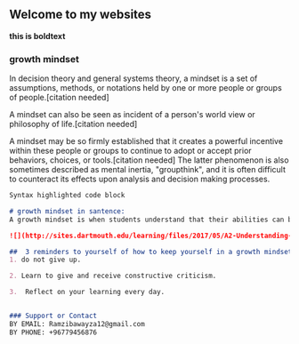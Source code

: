 ## Welcome to my websites
**this is boldtext**

### growth mindset
In decision theory and general systems theory, a mindset is a set of assumptions, methods, or notations held by one or more people or groups of people.[citation needed]

A mindset can also be seen as incident of a person's world view or philosophy of life.[citation needed]

A mindset may be so firmly established that it creates a powerful incentive within these people or groups to continue to adopt or accept prior behaviors, choices, or tools.[citation needed] The latter phenomenon is also sometimes described as mental inertia, "groupthink", and it is often difficult to counteract its effects upon analysis and decision making processes.


```markdown
Syntax highlighted code block

# growth mindset in santence:
A growth mindset is when students understand that their abilities can be developed

![](http://sites.dartmouth.edu/learning/files/2017/05/A2-Understanding-the-Growth-Mindset.jpg)

##  3 reminders to yourself of how to keep yourself in a growth mindset
1. do not give up.

2. Learn to give and receive constructive criticism.

3.  Reflect on your learning every day.


### Support or Contact
BY EMAIL: Ramzibawayza12@gmail.com
BY PHONE: +96779456876



